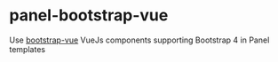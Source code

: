 # panel-bootstrap-vue
Use [bootstrap-vue](https://bootstrap-vue.js.org/) VueJs components supporting Bootstrap 4 in Panel templates
